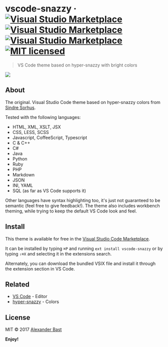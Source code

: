 # vscode-snazzy &middot; [![Visual Studio Marketplace](https://vsmarketplacebadge.apphb.com/version/alexanderbast.vscode-snazzy.svg)](https://marketplace.visualstudio.com/items/alexanderbast.vscode-snazzy) [![Visual Studio Marketplace](https://vsmarketplacebadge.apphb.com/installs/alexanderbast.vscode-snazzy.svg)](https://marketplace.visualstudio.com/items/alexanderbast.vscode-snazzy) [![Visual Studio Marketplace](https://vsmarketplacebadge.apphb.com/rating-short/alexanderbast.vscode-snazzy.svg)](https://marketplace.visualstudio.com/items/alexanderbast.vscode-snazzy) [![MIT licensed](https://img.shields.io/badge/license-MIT-blue.svg)](https://raw.githubusercontent.com/alexanderbast/vscode-snazzy/master/LICENSE)

> VS Code theme based on hyper-snazzy with bright colors

![](https://raw.githubusercontent.com/alexanderbast/vscode-snazzy/master/sample.jpg)

## About

The original.
Visual Studio Code theme based on hyper-snazzy colors from [Sindre Sorhus](https://github.com/sindresorhus).

Tested with the following languages:

- HTML, XML, XSLT, JSX
- CSS, LESS, SCSS
- Javascript, CoffeeScript, Typescript
- C & C++
- C#
- Java
- Python
- Ruby
- PHP
- Markdown
- JSON
- INI, YAML
- SQL (as far as VS Code supports it)

Other languages have syntax highlighting too, it's just not guaranteed to be semantic (feel free to give feedback!).
The theme also includes workbench theming, while trying to keep the default VS Code look and feel.

## Install

This theme is available for free in the [Visual Studio Code Marketplace](https://marketplace.visualstudio.com/items/alexanderbast.vscode-snazzy).

It can be installed by typing `⌘P` and running `ext install vscode-snazzy` or by typing `⇧⌘X` and selecting it in the extensions search.

Alternately, you can download the bundled VSIX file and install it through the extension section in VS Code.

## Related

- [VS Code](https://github.com/Microsoft/vscode) - Editor
- [hyper-snazzy](https://github.com/sindresorhus/hyper-snazzy) - Colors

## License

MIT © 2017 [Alexander Bast](https://github.com/alexanderbast)

**Enjoy!**
